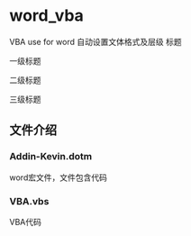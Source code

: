 # word_vba
VBA use for word
自动设置文体格式及层级
标题

一级标题

二级标题

三级标题
## 文件介绍
### Addin-Kevin.dotm
word宏文件，文件包含代码
### VBA.vbs
VBA代码
